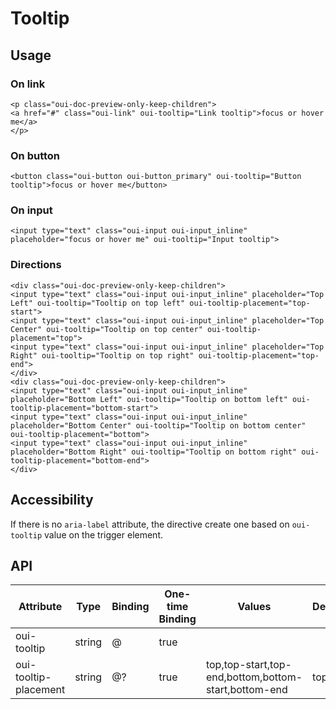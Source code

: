 # Tooltip

<component-status cx-design="complete" ux="complete"></component-status>

## Usage

### On link

```html:preview
<p class="oui-doc-preview-only-keep-children">
<a href="#" class="oui-link" oui-tooltip="Link tooltip">focus or hover me</a>
</p>
```

### On button

```html:preview
<button class="oui-button oui-button_primary" oui-tooltip="Button tooltip">focus or hover me</button>
```

### On input

```html:preview
<input type="text" class="oui-input oui-input_inline" placeholder="focus or hover me" oui-tooltip="Input tooltip">
```

### Directions
```html:preview
<div class="oui-doc-preview-only-keep-children">
<input type="text" class="oui-input oui-input_inline" placeholder="Top Left" oui-tooltip="Tooltip on top left" oui-tooltip-placement="top-start">
<input type="text" class="oui-input oui-input_inline" placeholder="Top Center" oui-tooltip="Tooltip on top center" oui-tooltip-placement="top">
<input type="text" class="oui-input oui-input_inline" placeholder="Top Right" oui-tooltip="Tooltip on top right" oui-tooltip-placement="top-end">
</div>
<div class="oui-doc-preview-only-keep-children">
<input type="text" class="oui-input oui-input_inline" placeholder="Bottom Left" oui-tooltip="Tooltip on bottom left" oui-tooltip-placement="bottom-start">
<input type="text" class="oui-input oui-input_inline" placeholder="Bottom Center" oui-tooltip="Tooltip on bottom center" oui-tooltip-placement="bottom">
<input type="text" class="oui-input oui-input_inline" placeholder="Bottom Right" oui-tooltip="Tooltip on bottom right" oui-tooltip-placement="bottom-end">
</div>
```

## Accessibility

If there is no `aria-label` attribute, the directive create one based on `oui-tooltip` value on the trigger element.

## API

| Attribute             | Type   | Binding | One-time Binding | Values                                               | Default   | Description       |
| ----                  | ----   | ----    | ----             | ----                                                 | ----      | ----              |
| oui-tooltip           | string | @       | true             |                                                      |           | tooltip text      |
| oui-tooltip-placement | string | @?      | true             | top,top-start,top-end,bottom,bottom-start,bottom-end | top       | tooltip placement |



